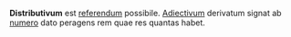 **Distributivum** est [referendum](referendum.md) possibile. [Adiectivum](adiectivum.md) derivatum signat ab [numero](numerus.md) dato peragens rem quae res quantas habet.
